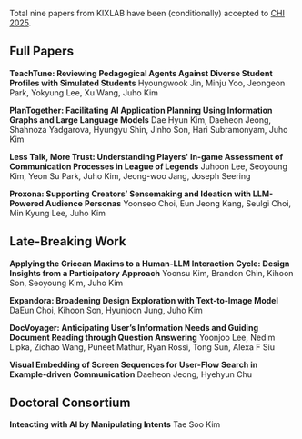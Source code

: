 Total nine papers from KIXLAB have been (conditionally) accepted to [CHI 2025](https://chi2025.acm.org/).

## Full Papers

**TeachTune: Reviewing Pedagogical Agents Against Diverse Student Profiles with Simulated Students**
Hyoungwook Jin, Minju Yoo, Jeongeon Park, Yokyung Lee, Xu Wang, Juho Kim

**PlanTogether: Facilitating AI Application Planning Using Information Graphs and Large Language Models**
Dae Hyun Kim, Daeheon Jeong, Shahnoza Yadgarova, Hyungyu Shin, Jinho Son, Hari Subramonyam, Juho Kim

**Less Talk, More Trust: Understanding Players' In-game Assessment of Communication Processes in League of Legends**
Juhoon Lee, Seoyoung Kim, Yeon Su Park, Juho Kim, Jeong-woo Jang, Joseph Seering

**Proxona: Supporting Creators’ Sensemaking and Ideation with LLM-Powered Audience Personas**
Yoonseo Choi, Eun Jeong Kang, Seulgi Choi, Min Kyung Lee, Juho Kim

## Late-Breaking Work

**Applying the Gricean Maxims to a Human-LLM Interaction Cycle: Design Insights from a Participatory Approach**
Yoonsu Kim, Brandon Chin, Kihoon Son, Seoyoung Kim, Juho Kim

**Expandora: Broadening Design Exploration with Text-to-Image Model**
DaEun Choi, Kihoon Son, Hyunjoon Jung, Juho Kim

**DocVoyager: Anticipating User’s Information Needs and Guiding Document Reading through Question Answering**
Yoonjoo Lee, Nedim Lipka, Zichao Wang, Puneet Mathur, Ryan Rossi, Tong Sun, Alexa F Siu

**Visual Embedding of Screen Sequences for User-Flow Search in Example-driven Communication**
Daeheon Jeong, Hyehyun Chu

## Doctoral Consortium

**Inteacting with AI by Manipulating Intents**
Tae Soo Kim
